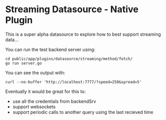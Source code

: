 # Streaming Datasource - Native Plugin

This is a super alpha datasource to explore how to best support streaming data...


You can run the test backend server using:

```
cd public/app/plugins/datasource/streaming/method/fetch/
go run server.go
```
You can see the output with:
```
curl --no-buffer 'http://localhost:7777/?speed=250&spread=5'
```


Eventually it would be great for this to:
* use all the credentials from backendSrv
* support websockets
* support periodic calls to another query using the last recieved time

